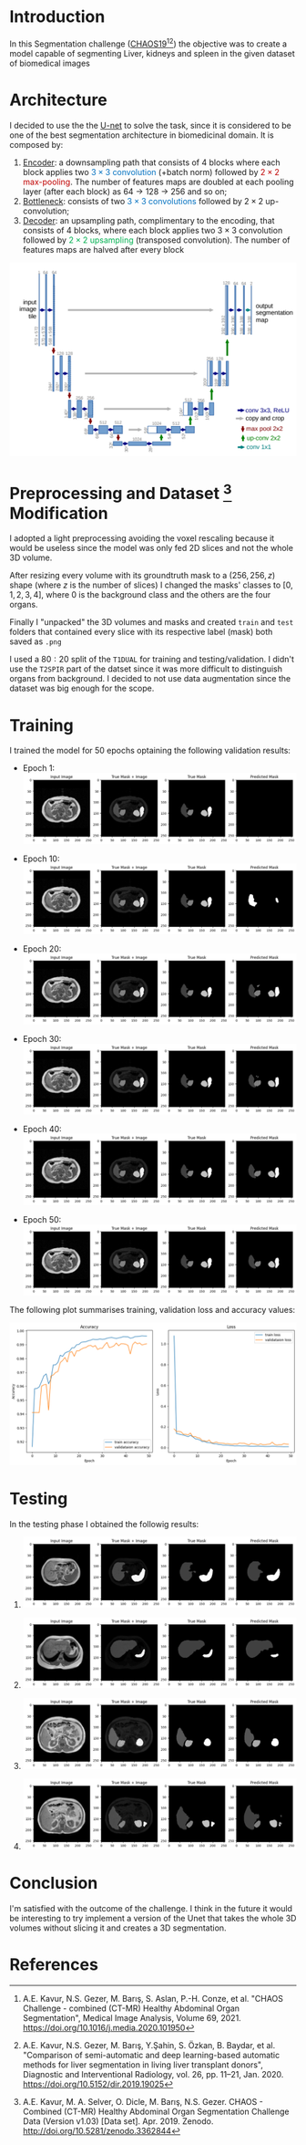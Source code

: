 # Introduction
In this Segmentation challenge ([CHAOS19](https://chaos.grand-challenge.org/)[^1][^3]) the objective was to create a model capable of segmenting Liver, kidneys and spleen in the given dataset of biomedical images


# Architecture
I decided to use the the [U-net](https://arxiv.org/abs/1505.04597) to solve the task, since it is considered to be one of the best segmentation architecture in biomedicinal domain.
It is composed by:

1. <u>Encoder</u>: a downsampling path that consists of 4 blocks where each block applies two <font color="#0070c0">$3\times 3$ convolution</font> (+batch norm) followed by <font color="#c00000">$2\times 2$ max-pooling</font>. The number of features maps are doubled at each pooling layer (after each block) as 64 -> 128 -> 256 and so on;
2. <u>Bottleneck</u>: consists of two <font color="#0070c0">$3\times 3$ convolutions</font> followed by $2\times 2$ up-convolution;
3. <u>Decoder</u>: an  upsampling path, complimentary to the encoding, that consists of 4 blocks, where each block applies two $3\times 3$ convolution followed by <font color="#00b050">$2\times 2$ upsampling</font> (transposed convolution). The number of features maps are halved after every block

![unet](https://github.com/manuviani/CHAOS19_Biomedical_Segmentation_Challenge/blob/main/Images/unet.png)


# Preprocessing and Dataset [^2] Modification
I adopted a light preprocessing avoiding the voxel rescaling because it would be useless since the model was only fed 2D slices and not the whole 3D volume. 

After resizing every volume with its groundtruth mask to a $(256,256,z)$ shape (where $z$ is the number of slices) I changed the masks' classes to $[0,1,2,3,4]$, where $0$ is the background class and the others are the four organs.

Finally I "unpacked" the 3D volumes and masks and created `train` and `test` folders that contained every slice with its respective label (mask) both saved as `.png`

I used a $80:20$ split of the `T1DUAL`  for training and testing/validation. I didn't use the `T2SPIR` part of the datset since it was more difficult to distinguish organs from background. I decided to not use data augmentation since the dataset was big enough for the scope. 



# Training
I trained the model for 50 epochs optaining the following validation results:
- Epoch 1: ![epoch1](https://github.com/manuviani/CHAOS19_Biomedical_Segmentation_Challenge/blob/main/Images/epoch%201.png)

- Epoch 10: ![epoch10](https://github.com/manuviani/CHAOS19_Biomedical_Segmentation_Challenge/blob/main/Images/epoch%2010.png)
- Epoch 20: ![epoch20](https://github.com/manuviani/CHAOS19_Biomedical_Segmentation_Challenge/blob/main/Images/epoch%2020.png)
- Epoch 30: ![epoch30](https://github.com/manuviani/CHAOS19_Biomedical_Segmentation_Challenge/blob/main/Images/epoch%2030.png)
- Epoch 40: ![epoch40](https://github.com/manuviani/CHAOS19_Biomedical_Segmentation_Challenge/blob/main/Images/epoch%2040.png)
- Epoch 50: ![epoch50](https://github.com/manuviani/CHAOS19_Biomedical_Segmentation_Challenge/blob/main/Images/epoch%2050.png)

The following plot summarises training, validation loss and accuracy values:

![plot](https://github.com/manuviani/CHAOS19_Biomedical_Segmentation_Challenge/blob/main/Images/plot.png)


# Testing

In the testing phase I obtained the followig results:

1. ![test1](https://github.com/manuviani/CHAOS19_Biomedical_Segmentation_Challenge/blob/main/Images/test1.png)

2. ![test2](https://github.com/manuviani/CHAOS19_Biomedical_Segmentation_Challenge/blob/main/Images/test2.png)

3. ![test3](https://github.com/manuviani/CHAOS19_Biomedical_Segmentation_Challenge/blob/main/Images/test3.png)

4. ![test4](https://github.com/manuviani/CHAOS19_Biomedical_Segmentation_Challenge/blob/main/Images/test4.png)


# Conclusion
I'm satisfied with the outcome of the challenge. I think in the future it would be interesting to try implement a version of the Unet that takes the whole 3D volumes without slicing it and creates a 3D segmentation.

# References

[^1]: A.E. Kavur, N.S. Gezer, M. Barış, S. Aslan, P.-H. Conze, et al. "CHAOS Challenge - combined (CT-MR) Healthy Abdominal Organ Segmentation",  Medical Image Analysis, Volume 69, 2021. https://doi.org/10.1016/j.media.2020.101950

[^2]: A.E. Kavur, M. A. Selver, O. Dicle, M. Barış,  N.S. Gezer. CHAOS - Combined (CT-MR) Healthy Abdominal Organ Segmentation Challenge Data (Version v1.03) [Data set]. Apr.  2019. Zenodo. http://doi.org/10.5281/zenodo.3362844


[^3]: A.E. Kavur, N.S. Gezer, M. Barış, Y.Şahin, S. Özkan, B. Baydar, et al.  "Comparison of semi-automatic and deep learning-based automatic methods for liver segmentation in living liver transplant donors", Diagnostic and  Interventional  Radiology,  vol. 26, pp. 11–21, Jan. 2020. https://doi.org/10.5152/dir.2019.19025